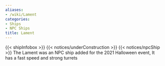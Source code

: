 ```yaml
---
aliases:
- /wiki/Lament
categories:
- Ships
- NPC Ships
title: Lament
---
```


{{< shipInfobox >}} {{< notices/underConstruction >}} {{< notices/npcShip >}} The Lament was an NPC ship added for the 2021 Halloween event, It has a fast speed and strong turrets